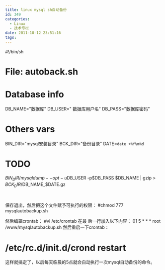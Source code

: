 ```yaml
---
title: linux mysql sh自动备份
id: 349
categories:
  - Linux
  - 技术专栏
date: 2011-10-12 23:51:16
tags:
---
```


<div id="blog_text">

#!/bin/sh
# File: autoback.sh
# Database info
DB_NAME="数据库"
DB_USER=" 数据库用户名"
DB_PASS="数据库密码"

# Others vars
BIN_DIR="mysql安装目录"
BCK_DIR="备份目录"
DATE=`date +%Y%m%d`

# TODO
$BIN_DIR/mysqldump --opt -u$DB_USER -p$DB_PASS $DB_NAME | gzip &gt; $BCK_DIR/$DB_NAME_$DATE.gz

&nbsp;

保存退出，然后把这个文件赋予可执行的权限：
#chmod 777 mysqlautobackup.sh

然后编辑crontab：
#vi /etc/crontab
在最 后一行加入以下内容：
01 5 * * * root /www/mysqlautobackup.sh
然后重启一下crontab：
# /etc/rc.d/init.d/crond restart
这样就搞定了，以后每天临晨的5点就会自动执行一次mysql自动备份的命令。

</div>